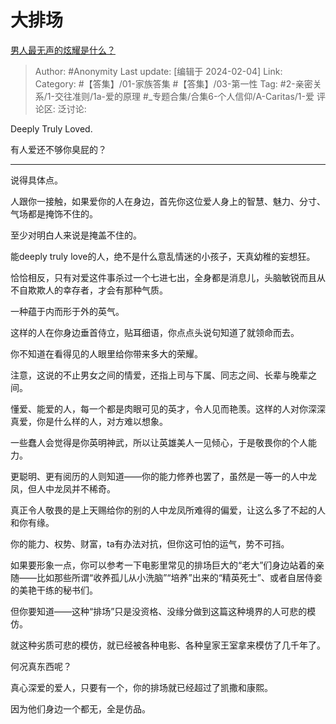 # 大排场
[男人最无声的炫耀是什么？](https://www.zhihu.com/question/632381563/answer/3386318919)

> Author: #Anonymity
> Last update: [编辑于 2024-02-04]
> Link:
> Category:  #【答集】/01-家族答集 #【答集】/03-第一性 
> Tag: #2-亲密关系/1-交往准则/1a-爱的原理 #_专题合集/合集6-个人信仰/A-Caritas/1-爱 
> 评论区:
> 泛讨论:

Deeply Truly Loved.

  

有人爱还不够你臭屁的？

---

说得具体点。

人跟你一接触，如果爱你的人在身边，首先你这位爱人身上的智慧、魅力、分寸、气场都是掩饰不住的。

至少对明白人来说是掩盖不住的。

能deeply truly love的人，绝不是什么意乱情迷的小孩子，天真幼稚的妄想狂。

恰恰相反，只有对爱这件事杀过一个七进七出，全身都是消息儿，头脑敏锐而且从不自欺欺人的幸存者，才会有那种气质。

一种蕴于内而形于外的英气。

这样的人在你身边垂首侍立，贴耳细语，你点点头说句知道了就领命而去。

你不知道在看得见的人眼里给你带来多大的荣耀。

注意，这说的不止男女之间的情爱，还指上司与下属、同志之间、长辈与晚辈之间。

懂爱、能爱的人，每一个都是肉眼可见的英才，令人见而艳羡。这样的人对你深深真爱，你是什么样的人，对方难以想象。

一些蠢人会觉得是你英明神武，所以让英雄美人一见倾心，于是敬畏你的个人能力。

更聪明、更有阅历的人则知道——你的能力修养也罢了，虽然是一等一的人中龙凤，但人中龙凤并不稀奇。

真正令人敬畏的是上天赐给你的别的人中龙凤所难得的偏爱，让这么多了不起的人和你有缘。

你的能力、权势、财富，ta有办法对抗，但你这可怕的运气，势不可挡。

  

如果要形象一点，你可以参考一下电影里常见的排场巨大的“老大”们身边站着的亲随——比如那些所谓“收养孤儿从小洗脑”“培养”出来的“精英死士”、或者自居侍妾的美艳干练的秘书们。

但你要知道——这种“排场”只是没资格、没缘分做到这篇这种境界的人可悲的模仿。

就这种劣质可悲的模仿，就已经被各种电影、各种皇家王室拿来模仿了几千年了。

何况真东西呢？

真心深爱的爱人，只要有一个，你的排场就已经超过了凯撒和康熙。

因为他们身边一个都无，全是仿品。

